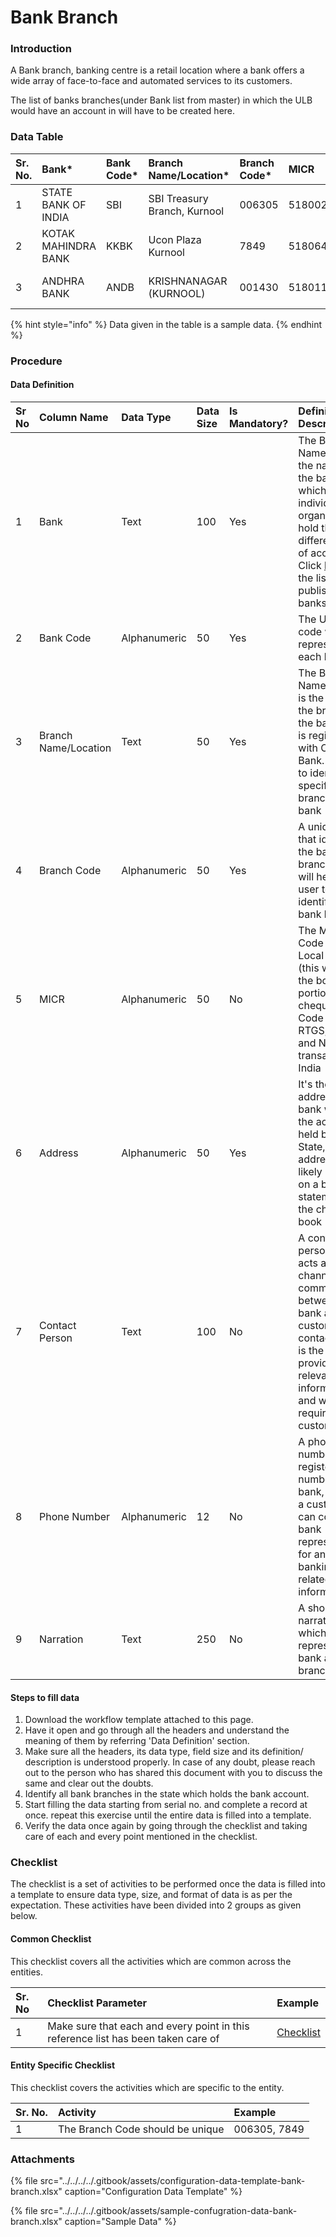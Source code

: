 # Bank Branch

### Introduction

A Bank branch, banking centre is a retail location where a bank offers a wide array of face-to-face and automated services to its customers.

The list of banks branches\(under Bank list from master\) in which the ULB would have an account in will have to be created here.

### Data Table

| Sr. No. | Bank\* | Bank Code\* | Branch Name/Location\* | Branch Code\* | MICR | Address\* | Contact Person | Phone Number | Narration |
| :--- | :--- | :--- | :--- | :--- | :--- | :--- | :--- | :--- | :--- |
| 1 | STATE BANK OF INDIA | SBI | SBI Treasury Branch, Kurnool | 006305 | 518002007 | COLLECTOR COMPLEX DISTT KURNOOL ANDHRA PRADESH | Branch Manager | 0408743462 | Operating Current Accounts |
| 2 | KOTAK MAHINDRA BANK | KKBK | Ucon Plaza Kurnool | 7849 | 518064002 | Ucon Plaza, Park Road Kurnool | Branch Manager | 0812756943 | Nationalized Bank |
| 3 | ANDHRA BANK | ANDB | KRISHNANAGAR \(KURNOOL\) | 001430 | 518011010 | 80/112 Aabbas Nagarabbasnagar,Kurnool 518002 | Branch Manager | 022-2261759 | Nationalized Bank |

{% hint style="info" %}
Data given in the table is a sample data.
{% endhint %}

### Procedure

#### Data Definition

| Sr No | Column Name | Data Type | Data Size | Is Mandatory? | Definition/ Description |
| :--- | :--- | :--- | :--- | :--- | :--- |
| 1 | Bank | Text | 100 | Yes | The Bank Name defines the name of the bank in which the individual or an organization hold the different type of accounts. Click [here](https://m.rbi.org.in/scripts/bs_viewcontent.aspx?Id=3657) for the list of RBI published banks |
| 2 | Bank Code | Alphanumeric | 50 | Yes | The Unique code which represents each bank |
| 3 | Branch Name/Location | Text | 50 | Yes | The Branch Name/Location is the name of the branch of the bank which is registered with Central Bank. It helps to identify any specific branch of the bank |
| 4 | Branch Code | Alphanumeric | 50 | Yes | A unique code that identifies the bank branch, this will help the user to easily identify the bank branch |
| 5 | MICR | Alphanumeric | 50 | No | The MICR Code is used in Local clearing \(this will be in the bottom portion of the cheque\). IFSC Code used for RTGS, IMPS and NEFT transactions in India |
| 6 | Address | Alphanumeric | 50 | Yes | It's the address of the bank where the account is held by the State, the address is likely printed on a bank statement or in the cheque book |
| 7 | Contact Person | Text | 100 | No | A contact person who acts as a channel of communication between the bank and the customer, a contact person is the one who provides relevant information as and when required by the customer |
| 8 | Phone Number | Alphanumeric | 12 | No | A phone number is the registered number of the bank, wherein a customer can contact a bank representative for any kind of banking-related information |
| 9 | Narration | Text | 250 | No | A short narration which represents the bank and branch |

#### Steps to fill data

1. Download the workflow template attached to this page.
2. Have it open and go through all the headers and understand the meaning of them by referring 'Data Definition' section.
3. Make sure all the headers, its data type, field size and its definition/ description is understood properly. In case of any doubt, please reach out to the person who has shared this document with you to discuss the same and clear out the doubts.
4. Identify all bank branches in the state which holds the bank account.
5. Start filling the data starting from serial no. and complete a record at once. repeat this exercise until the entire data is filled into a template.
6. Verify the data once again by going through the checklist and taking care of each and every point mentioned in the checklist.

### Checklist

The checklist is a set of activities to be performed once the data is filled into a template to ensure data type, size, and format of data is as per the expectation. These activities have been divided into 2 groups as given below.

#### Common Checklist

This checklist covers all the activities which are common across the entities.

| Sr. No | Checklist Parameter | Example |
| :--- | :--- | :--- |
| 1 | Make sure that each and every point in this reference list has been taken care of | [Checklist](../untitled-1/checklist.md) |

#### Entity Specific Checklist

This checklist covers the activities which are specific to the entity.

| Sr. No. | Activity | Example |
| :--- | :--- | :--- |
| 1 | The Branch Code should be unique | 006305, 7849 |

### Attachments

{% file src="../../../../.gitbook/assets/configuration-data-template-bank-branch.xlsx" caption="Configuration Data Template" %}

{% file src="../../../../.gitbook/assets/sample-confugration-data-bank-branch.xlsx" caption="Sample Data" %}



